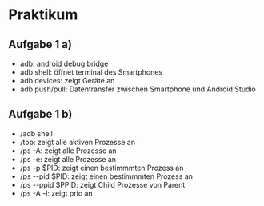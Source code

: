 # Praktikum

## Aufgabe 1 a)
- adb: android debug bridge
- adb shell: öffnet terminal des Smartphones
- adb devices: zeigt Geräte an
- adb push/pull: Datentransfer zwischen Smartphone und Android Studio

## Aufgabe 1 b)
- /adb shell
- /top: zeigt alle aktiven Prozesse an
- /ps -A: zeigt alle Prozesse an
- /ps -e: zeigt alle Prozesse an
- /ps -p $PID: zeigt einen bestimmmten Prozess an
- /ps --pid $PID: zeigt einen bestimmmten Prozess an
- /ps --ppid $PPID: zeigt Child Prozesse von Parent
- /ps -A -l: zeigt prio an
